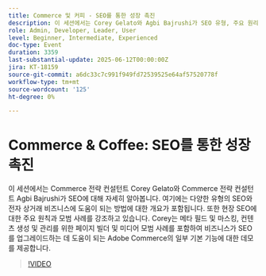 ```yaml
---
title: Commerce 및 커피 - SEO를 통한 성장 촉진
description: 이 세션에서는 Corey Gelato와 Agbi Bajrushi가 SEO 유형, 주요 원리 및 Meta Fields, Page Builder, eCommerce를 위한 미디어 모범 사례와 같은 Adobe Commerce 도구에 대해 살펴봅니다.
role: Admin, Developer, Leader, User
level: Beginner, Intermediate, Experienced
doc-type: Event
duration: 3359
last-substantial-update: 2025-06-12T00:00:00Z
jira: KT-18159
source-git-commit: a6dc33c7c991f949fd72539525e64af57520778f
workflow-type: tm+mt
source-wordcount: '125'
ht-degree: 0%

---
```



# Commerce &amp; Coffee: SEO를 통한 성장 촉진

이 세션에서는 Commerce 전략 컨설턴트 Corey Gelato와 Commerce 전략 컨설턴트 Agbi Bajrushi가 SEO에 대해 자세히 알아봅니다. 여기에는 다양한 유형의 SEO와 전자 상거래 비즈니스에 도움이 되는 방법에 대한 개요가 포함됩니다. 또한 현장 SEO에 대한 주요 원칙과 모범 사례를 강조하고 있습니다. Corey는 메타 필드 및 마스킹, 컨텐츠 생성 및 관리를 위한 페이지 빌더 및 미디어 모범 사례를 포함하여 비즈니스가 SEO를 업그레이드하는 데 도움이 되는 Adobe Commerce의 일부 기본 기능에 대한 데모를 제공합니다.

>[!VIDEO](https://video.tv.adobe.com/v/3459039/?learn=on&enablevpops)
